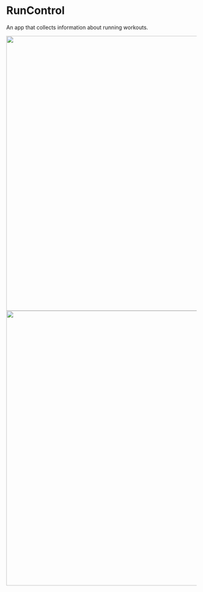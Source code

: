 # RunControl
An app that collects information about running workouts.

<img src="RunControl1.png" width="725">
<img src="RunControl2.png" width="725">
